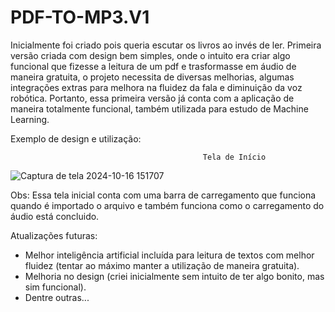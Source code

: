 # PDF-TO-MP3.V1
Inicialmente foi criado pois queria escutar os livros ao invés de ler. Primeira versão criada com design bem simples, onde o intuito era criar algo funcional que fizesse a leitura de um pdf e trasformasse em áudio de maneira gratuita, o projeto necessita de diversas melhorias, algumas integrações extras para melhora na fluidez da fala e diminuição da voz robótica. Portanto, essa primeira versão já conta com a aplicação de maneira totalmente funcional, também utilizada para estudo de Machine Learning.

Exemplo de design e utilização:

                                               Tela de Início
![Captura de tela 2024-10-16 151707](https://github.com/user-attachments/assets/799acf48-610f-418b-beb7-8f360564fca4)

Obs: Essa tela inicial conta com uma barra de carregamento que funciona quando é importado o arquivo e também funciona como o carregamento do áudio está concluido. 

Atualizações futuras:
- Melhor inteligência artificial incluída para leitura de textos com melhor fluidez (tentar ao máximo manter a utilização de maneira gratuita).
- Melhoria no design (criei inicialmente sem intuito de ter algo bonito, mas sim funcional).
- Dentre outras...

